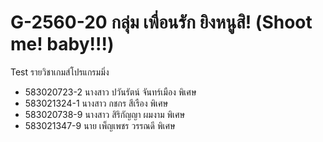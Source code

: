 # G-2560-20 กลุ่ม เพื่อนรัก ยิงหนูสิ! (Shoot me! baby!!!)
Test รายวิชาเกมส์โปรแกรมมิ่ง 
+ 583020723-2 นางสาว ปวันรัตน์ จันทร์เมือง  พิเศษ
+ 583021324-1 นางสาว กชกร สีเรือง  พิเศษ
+ 583020738-9 นางสาว สิริกัญญา ผมงาม  พิเศษ
+ 583021347-9 นาย เพ็ญเพชร วรรณดี  พิเศษ
